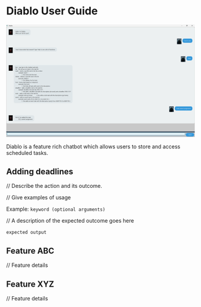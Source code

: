 # Diablo User Guide

![Screenshot of an example conversation in the Diablo Chatbot.](Ui.png)

Diablo is a feature rich chatbot which allows users to store and access scheduled tasks.

## Adding deadlines

// Describe the action and its outcome.

// Give examples of usage

Example: `keyword (optional arguments)`

// A description of the expected outcome goes here

```
expected output
```

## Feature ABC

// Feature details


## Feature XYZ

// Feature details